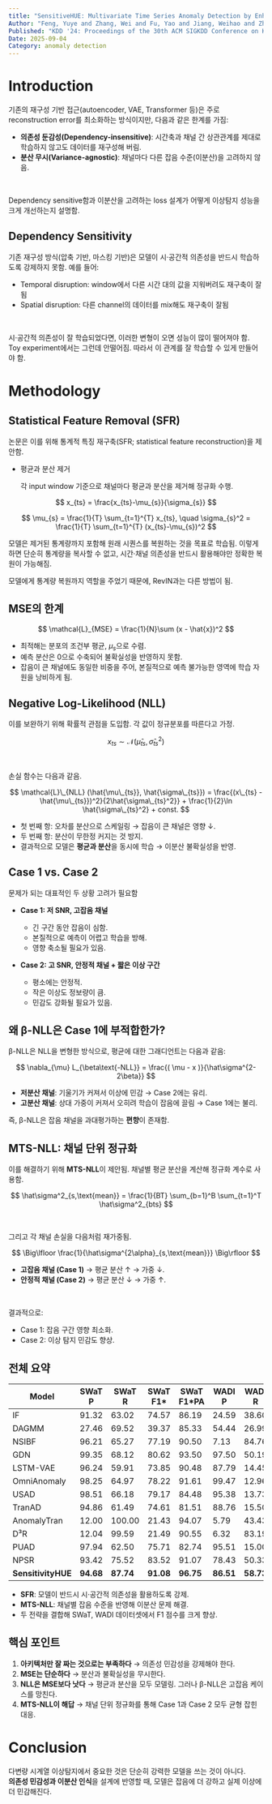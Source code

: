 ```yaml
---
title: "SensitiveHUE: Multivariate Time Series Anomaly Detection by Enhancing the Sensitivity to Normal Patterns"
Author: "Feng, Yuye and Zhang, Wei and Fu, Yao and Jiang, Weihao and Zhu, Jiang and Ren, Wenqi."
Published: "KDD '24: Proceedings of the 30th ACM SIGKDD Conference on Knowledge Discovery and Data Mining"
Date: 2025-09-04
Category: anomaly detection
---
```


# Introduction

기존의 재구성 기반 접근(autoencoder, VAE, Transformer 등)은 주로 reconstruction error를 최소화하는 방식이지만, 다음과 같은 한계를 가짐:

- **의존성 둔감성(Dependency-insensitive)**: 시간축과 채널 간 상관관계를 제대로 학습하지 않고도 데이터를 재구성해 버림.
- **분산 무시(Variance-agnostic)**: 채널마다 다른 잡음 수준(이분산)을 고려하지 않음.

<br/>

Dependency sensitive함과 이분산을 고려하는 loss 설계가 어떻게 이상탐지 성능을 크게 개선하는지 설명함.

## Dependency Sensitivity

기존 재구성 방식(압축 기반, 마스킹 기반)은 모델이 시·공간적 의존성을 반드시 학습하도록 강제하지 못함. 예를 들어:

- Temporal disruption: window에서 다른 시간 대의 값을 지워버려도 재구축이 잘됨
- Spatial disruption: 다른 channel의 데이터를 mix해도 재구축이 잘됨

<br/>

시·공간적 의존성이 잘 학습되었다면, 이러한 변형이 오면 성능이 많이 떨어져야 함. Toy experiment에서는 그런데 안떨어짐. 따라서 이 관계를 잘 학습할 수 있게 만들어야 함.

# Methodology

## Statistical Feature Removal (SFR)

논문은 이를 위해 통계적 특징 재구축(SFR; statistical feature reconstruction)을 제안함.

- 평균과 분산 제거

  각 input window 기준으로 채널마다 평균과 분산을 제거해 정규화 수행.

$$
x_{ts} = \frac{x_{ts}-\mu_{s}}{\sigma_{s}}
$$

$$
\mu_{s} = \frac{1}{T} \sum_{t=1}^{T} x_{ts}, \quad \sigma_{s}^2 = \frac{1}{T} \sum_{t=1}^{T} (x_{ts}-\mu_{s})^2
$$

모델은 제거된 통계량까지 포함해 원래 시퀀스를 복원하는 것을 목표로 학습됨. 이렇게 하면 단순히 통계량을 복사할 수 없고, 시간·채널 의존성을 반드시 활용해야만 정확한 복원이 가능해짐.

모델에게 통계량 복원까지 역할을 주었기 때문에, RevIN과는 다른 방법이 됨.

## MSE의 한계

$$
\mathcal{L}_{MSE} = \frac{1}{N}\sum (x - \hat{x})^2
$$

- 최적해는 분포의 조건부 평균, $\mu_{s}$으로 수렴.
- 예측 분산은 0으로 수축되어 불확실성을 반영하지 못함.
- 잡음이 큰 채널에도 동일한 비중을 주어, 본질적으로 예측 불가능한 영역에 학습 자원을 낭비하게 됨.

## Negative Log-Likelihood (NLL)

이를 보완하기 위해 확률적 관점을 도입함. 각 값이 정규분포를 따른다고 가정.

$$
x_{ts} \sim \mathcal{N}(\hat\mu_{ts}, \hat\sigma_{ts}^2)
$$

<br/>

손실 함수는 다음과 같음.

$$
 \mathcal{L}\_{NLL} (\hat{\mu\_{ts}}, \hat{\sigma\_{ts}}) = \frac{(x\_{ts} - \hat{\mu\_{ts}})^2}{2\hat{\sigma\_{ts}^2}} + \frac{1}{2}\ln \hat{\sigma\_{ts}^2} + const.
$$

- 첫 번째 항: 오차를 분산으로 스케일링 → 잡음이 큰 채널은 영향 ↓.
- 두 번째 항: 분산이 무한정 커지는 것 방지.
- 결과적으로 모델은 **평균과 분산**을 동시에 학습 → 이분산 불확실성을 반영.

## Case 1 vs. Case 2

문제가 되는 대표적인 두 상황 고려가 필요함

- **Case 1: 저 SNR, 고잡음 채널**

  - 긴 구간 동안 잡음이 심함.
  - 본질적으로 예측이 어렵고 학습을 방해.
  - 영향 축소될 필요가 있음.

- **Case 2: 고 SNR, 안정적 채널 + 짧은 이상 구간**
  - 평소에는 안정적.
  - 작은 이상도 정보량이 큼.
  - 민감도 강화될 필요가 있음.

## 왜 β-NLL은 Case 1에 부적합한가?

β-NLL은 NLL을 변형한 방식으로, 평균에 대한 그래디언트는 다음과 같음:

$$
\nabla_{\mu} L_{\beta\text{-NLL}} = \frac{( \mu - x )}{\hat\sigma^{2-2\beta}}
$$

- **저분산 채널**: 기울기가 커져서 이상에 민감 → Case 2에는 유리.
- **고분산 채널**: 상대 가중이 커져서 오히려 학습이 잡음에 끌림 → Case 1에는 불리.

즉, β-NLL은 잡음 채널을 과대평가하는 **편향**이 존재함.

## MTS-NLL: 채널 단위 정규화

이를 해결하기 위해 **MTS-NLL**이 제안됨. 채널별 평균 분산을 계산해 정규화 계수로 사용함.

$$
\hat\sigma^2_{s,\text{mean}} = \frac{1}{BT} \sum_{b=1}^B \sum_{t=1}^T \hat\sigma^2_{bts}
$$

<br/>

그리고 각 채널 손실을 다음처럼 재가중됨.

$$
\Big\lfloor \frac{1}{\hat\sigma^{2\alpha}_{s,\text{mean}}} \Big\rfloor
$$

- **고잡음 채널 (Case 1)** → 평균 분산 ↑ → 가중 ↓.
- **안정적 채널 (Case 2)** → 평균 분산 ↓ → 가중 ↑.

<br/>

결과적으로:

- Case 1: 잡음 구간 영향 최소화.
- Case 2: 이상 탐지 민감도 향상.

## 전체 요약

| Model              | SWaT P    | SWaT R    | SWaT F1\* | SWaT F1\*PA | WADI P    | WADI R    | WADI F1\* | WADI F1\*PA | MSL P     | MSL R     | MSL F1\*  | MSL F1\*PA | SMD P     | SMD R     | SMD F1\*  | SMD F1\*PA |
| ------------------ | --------- | --------- | --------- | ----------- | --------- | --------- | --------- | ----------- | --------- | --------- | --------- | ---------- | --------- | --------- | --------- | ---------- |
| IF                 | 91.32     | 63.02     | 74.57     | 86.19       | 24.59     | 38.60     | 30.04     | 69.38       | 19.92     | 71.17     | 31.18     | 83.31      | 22.40     | 53.04     | 31.50     | 89.62      |
| DAGMM              | 27.46     | 69.52     | 39.37     | 85.33       | 54.44     | 26.99     | 36.09     | 61.65       | 25.91     | 62.86     | 36.69     | 70.09      | 18.29     | 50.46     | 26.85     | 72.29      |
| NSIBF              | 96.21     | 65.27     | 77.19     | 90.50       | 7.13      | 84.76     | 13.16     | 23.64       | 20.19     | 63.02     | 30.58     | 63.82      | 36.86     | 58.67     | 45.27     | 81.82      |
| GDN                | 99.35     | 68.12     | 80.62     | 93.50       | 97.50     | 50.19     | 66.29     | 85.82       | 21.33     | 74.11     | 33.14     | 90.30      | 44.70     | 74.68     | 56.90     | 71.14      |
| LSTM-VAE           | 96.24     | 59.91     | 73.85     | 90.48       | 87.79     | 14.45     | 24.28     | 35.82       | 18.83     | 70.58     | 36.66     | 67.77      | 26.89     | 58.05     | 36.90     | 71.83      |
| OmniAnomaly        | 98.25     | 64.97     | 78.22     | 91.61       | 99.47     | 12.96     | 22.96     | 41.72       | 16.19     | 84.06     | 27.18     | 89.94      | 20.61     | 46.73     | 28.73     | 94.43      |
| USAD               | 98.51     | 66.18     | 79.17     | 84.48       | 95.38     | 13.73     | 23.28     | 42.96       | 21.67     | 74.51     | 33.91     | 92.72      | 21.57     | 55.53     | 31.07     | 94.63      |
| TranAD             | 94.86     | 61.49     | 74.61     | 81.51       | 88.76     | 15.50     | 26.39     | 49.51       | 29.06     | 75.96     | 42.04     | 94.94      | 30.27     | 53.43     | 38.65     | 95.05      |
| AnomalyTran        | 12.00     | 100.00    | 21.43     | 94.07       | 5.79      | 43.43     | 10.21     | 89.10       | -         | -         | 2.10      | 93.59      | -         | -         | 2.12      | 92.33      |
| D³R                | 12.04     | 99.59     | 21.49     | 90.55       | 6.32      | 83.19     | 11.75     | 35.46       | 11.04     | 93.01     | 19.74     | 87.44      | 23.70     | 52.63     | 32.62     | 95.09      |
| PUAD               | 97.94     | 62.50     | 75.71     | 82.74       | 95.51     | 15.00     | 25.92     | 41.25       | 25.85     | 75.03     | 38.45     | 95.04      | 26.95     | 56.27     | 36.74     | 96.16      |
| NPSR               | 93.42     | 75.52     | 83.52     | 91.07       | 78.43     | 50.33     | 61.31     | 75.22       | 24.03     | 83.92     | 37.37     | 93.20      | 25.58     | 62.36     | 37.27     | 76.95      |
| **SensitivityHUE** | **94.68** | **87.74** | **91.08** | **96.75**   | **86.51** | **58.73** | **69.96** | **92.25**   | **33.05** | **71.26** | **45.16** | **98.42**  | **29.54** | **60.80** | **39.76** | **96.33**  |

- **SFR**: 모델이 반드시 시·공간적 의존성을 활용하도록 강제.
- **MTS-NLL**: 채널별 잡음 수준을 반영해 이분산 문제 해결.
- 두 전략을 결합해 SWaT, WADI 데이터셋에서 F1 점수를 크게 향상.

## 핵심 포인트

1. **아키텍처만 잘 짜는 것으로는 부족하다** → 의존성 민감성을 강제해야 한다.
2. **MSE는 단순하다** → 분산과 불확실성을 무시한다.
3. **NLL은 MSE보다 낫다** → 평균과 분산을 모두 모델링. 그러나 β-NLL은 고잡음 케이스를 망친다.
4. **MTS-NLL이 해답** → 채널 단위 정규화를 통해 Case 1과 Case 2 모두 균형 잡힌 대응.

# Conclusion

다변량 시계열 이상탐지에서 중요한 것은 단순히 강력한 모델을 쓰는 것이 아니다.  
**의존성 민감성과 이분산 인식**을 설계에 반영할 때, 모델은 잡음에 더 강하고 실제 이상에 더 민감해진다.
